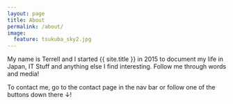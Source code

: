 ```yaml
---
layout: page
title: About
permalink: /about/
image:
  feature: tsukuba_sky2.jpg 
---
```


My name is Terrell and I started {{ site.title }} in 2015 to document my life in Japan, IT Stuff and anything else I find interesting.
Follow me through words and media!

To contact me, go to the contact page in the nav bar or follow one of the buttons down there &darr;!
